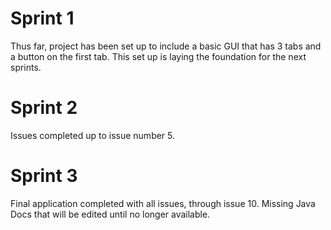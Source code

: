 # Sprint 1
Thus far, project has been set up to include a basic GUI that has 3 tabs and a button on the first tab. This set up is laying the foundation for the next sprints.

# Sprint 2 
Issues completed up to issue number 5.

# Sprint 3
Final application completed with all issues, through issue 10. Missing Java Docs that will be edited until no longer available.
